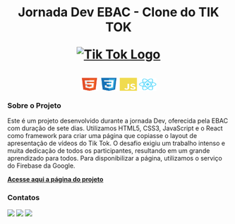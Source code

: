 <h1 align="center">
  <p align="center">Jornada Dev EBAC - Clone do TIK TOK</p>
  <a href="https://tiktok---jornada-dev.web.app/" target:"_blank"><img src="https://user-images.githubusercontent.com/123211425/230081949-048245b5-a85b-4b91-87b8-7c1a4ff4ab20.png" alt="Tik Tok Logo"></a>
</h1>
<div style="display: inline_block"><br>
  <div align="center">
  <img align="center" alt="fde95-HTML" height="30" width="40" src="https://raw.githubusercontent.com/devicons/devicon/master/icons/html5/html5-original.svg">
  <img align="center" alt="fde95-CSS" height="30" width="40" src="https://raw.githubusercontent.com/devicons/devicon/master/icons/css3/css3-original.svg">
  <img align="center" alt="fde95-Js" height="30" width="40" src="https://raw.githubusercontent.com/devicons/devicon/master/icons/javascript/javascript-plain.svg">
  <img align="center" alt="fde95-React" height="30" width="40" src="https://raw.githubusercontent.com/devicons/devicon/master/icons/react/react-original.svg">
  </div>
</div>

<h3> Sobre o Projeto </h3>
<p>Este é um projeto desenvolvido durante a jornada Dev, oferecida pela EBAC com duração de sete dias. Utilizamos HTML5, CSS3, JavaScript e o React como framework para criar uma página que copiasse o layout de apresentação de vídeos do Tik Tok. O desafio exigiu um trabalho intenso e muita dedicação de todos os participantes, resultando em um grande aprendizado para todos. Para disponibilizar a página, utilizamos o serviço do Firebase da Google.</p>

<a href="https://tiktok---jornada-dev.web.app/"><b>Acesse aqui a página do projeto</b></a>


<h3> Contatos </h3>
<div style="display: inline_block">
 <a href="https://instagram.com/fde.95" target="_blank"><img src="https://img.shields.io/badge/Instagram-E4405F?style=for-the-badge&logo=instagram&logoColor=white" target="_blank"></a>
 <a href = "mailto:fdespinoza95@gmail.com"><img src="https://img.shields.io/badge/Gmail-D14836?style=for-the-badge&logo=gmail&logoColor=white" target="_blank"></a>
 <a href="https://www.linkedin.com/in/fde95" target="_blank"><img src="https://img.shields.io/badge/LinkedIn-0077B5?style=for-the-badge&logo=linkedin&logoColor=white" target="_blank"></a> 
